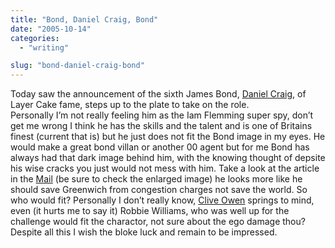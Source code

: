 ```yaml
---
title: "Bond, Daniel Craig, Bond"
date: "2005-10-14"
categories: 
  - "writing"

slug: "bond-daniel-craig-bond"
---
```


Today saw the announcement of the sixth James Bond, [Daniel Craig](http://www.imdb.com/name/nm0185819/), of Layer Cake fame, steps up to the plate to take on the role.  
Personally I’m not really feeling him as the Iam Flemming super spy, don’t get me wrong I think he has the skills and the talent and is one of Britains finest (current that is) but he just does not fit the Bond image in my eyes. He would make a great bond villan or another 00 agent but for me Bond has always had that dark image behind him, with the knowing thought of depsite his wise cracks you just would not mess with him. Take a look at the article in the [Mail](http://www.dailymail.co.uk/pages/live/articles/showbiz/showbiznews.html?in_article_id=365414&in_page_id=1773) (be sure to check the enlarged image) he looks more like he should save Greenwich from congestion charges not save the world. So who would fit? Personally I don’t really know, [Clive Owen](http://www.imdb.com/name/nm0654110/) springs to mind, even (it hurts me to say it) Robbie Williams, who was well up for the challenge would fit the charactor, not sure about the ego damage thou?  
Despite all this I wish the bloke luck and remain to be impressed.
